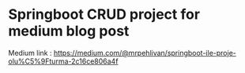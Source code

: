 # Springboot CRUD project for medium blog post

Medium link : https://medium.com/@mrpehlivan/springboot-ile-proje-olu%C5%9Fturma-2c16ce806a4f